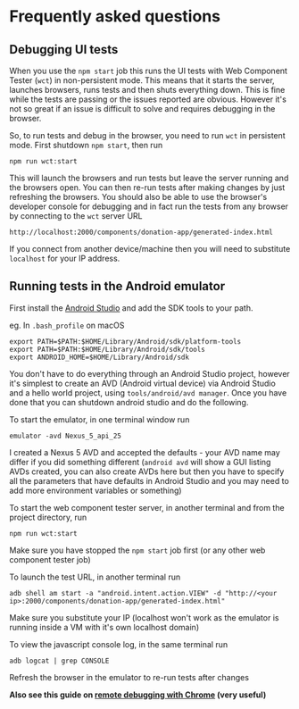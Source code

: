# Frequently asked questions

## Debugging UI tests

When you use the `npm start` job this runs the UI tests with Web Component Tester (`wct`) in non-persistent mode. This means that it starts the server, launches browsers, runs tests and then shuts everything down. This is fine while the tests are passing or the issues reported are obvious. However it's not so great if an issue is difficult to solve and requires debugging in the browser.

So, to run tests and debug in the browser, you need to run `wct` in persistent mode. First shutdown `npm start`, then run

```
npm run wct:start
```

This will launch the browsers and run tests but leave the server running and the browsers open. You can then re-run tests after making changes by just refreshing the browsers. You should also be able to use the browser's developer console for debugging and in fact run the tests from any browser by connecting to the `wct` server URL

```
http://localhost:2000/components/donation-app/generated-index.html
```

If you connect from another device/machine then you will need to substitute `localhost` for your IP address.

## Running tests in the Android emulator

First install the [Android Studio](https://developer.android.com/studio/index.html) and add the SDK tools to your path.

eg. In `.bash_profile` on macOS

```
export PATH=$PATH:$HOME/Library/Android/sdk/platform-tools
export PATH=$PATH:$HOME/Library/Android/sdk/tools
export ANDROID_HOME=$HOME/Library/Android/sdk
```

You don't have to do everything through an Android Studio project, however it's simplest to create an AVD (Android virtual device) via Android Studio and a hello world project, using `tools/android/avd manager`. Once you have done that you can shutdown android studio and do the following.

To start the emulator, in one terminal window run

```
emulator -avd Nexus_5_api_25
```

I created a Nexus 5 AVD and accepted the defaults - your AVD name may differ if you did something different (`android avd` will show a GUI listing AVDs created, you can also create AVDs here but then you have to specify all the parameters that have defaults in Android Studio and you may need to add more environment variables or something)

To start the web component tester server, in another terminal and from the project directory, run

```
npm run wct:start
```

Make sure you have stopped the `npm start` job first (or any other web component tester job)

To launch the test URL, in another terminal run

```
adb shell am start -a "android.intent.action.VIEW" -d "http://<your ip>:2000/components/donation-app/generated-index.html"
```

Make sure you substitute your IP (localhost won't work as the emulator is running inside a VM with it's own localhost domain)

To view the javascript console log, in the same terminal run

```
adb logcat | grep CONSOLE
```

Refresh the browser in the emulator to re-run tests after changes

**Also see this guide on [remote debugging with Chrome](https://developers.google.com/web/tools/chrome-devtools/remote-debugging/) (very useful)**
